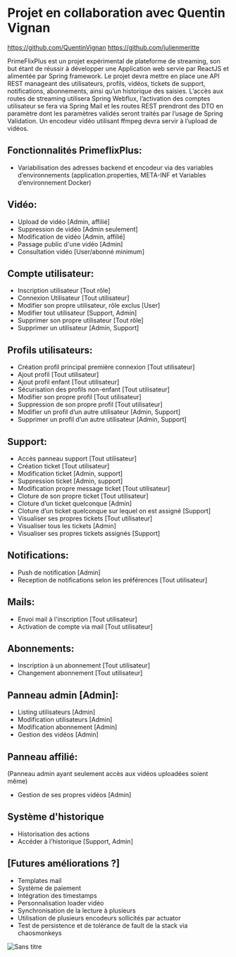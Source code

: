 # Projet en collaboration avec Quentin Vignan
https://github.com/QuentinVignan
https://github.com/julienmeritte

PrimeFlixPlus est un projet expérimental de plateforme de streaming, son but étant de
réussir à développer une Application web servie par ReactJS et alimentée par Spring
framework. Le projet devra mettre en place une API REST manageant des utilisateurs,
profils, vidéos, tickets de support, notifications, abonnements, ainsi qu’un historique des
saisies. L’accès aux routes de streaming utilisera Spring Webflux, l’activation des comptes
utilisateur se fera via Spring Mail et les routes REST prendront des DTO en paramètre dont
les paramètres validés seront traités par l’usage de Spring Validation. Un encodeur vidéo
utilisant ffmpeg devra servir à l’upload de vidéos.

## Fonctionnalités PrimeflixPlus:
- Variabilisation des adresses backend et encodeur via des variables d’environnements
(application.properties, META-INF et Variables d’environnement Docker)

## Vidéo:
- Upload de vidéo [Admin, affilié]
- Suppression de vidéo [Admin seulement]
- Modification de vidéo [Admin, affilié]
- Passage public d'une vidéo [Admin]
- Consultation vidéo [User/abonné minimum]

## Compte utilisateur:
- Inscription utilisateur [Tout rôle]
- Connexion Utilisateur [Tout utilisateur]
- Modifier son propre utilisateur, rôle exclus [User]
- Modifier tout utilisateur [Support, Admin]
- Supprimer son propre utilisateur [Tout rôle]
- Supprimer un utilisateur [Admin, Support]

## Profils utilisateurs:
- Création profil principal première connexion [Tout utilisateur]
- Ajout profil [Tout utilisateur]
- Ajout profil enfant [Tout utilisateur]
- Sécurisation des profils non-enfant [Tout utilisateur]
- Modifier son propre profil [Tout utilisateur]
- Suppression de son propre profil [Tout utilisateur]
- Modifier un profil d’un autre utilisateur [Admin, Support]
- Supprimer un profil d’un autre utilisateur [Admin, Support]

## Support:
- Accès panneau support [Tout utilisateur]
- Création ticket [Tout utilisateur]
- Modification ticket [Admin, support]
- Suppression ticket [Admin, support]
- Modification propre message ticket [Tout utilisateur]
- Cloture de son propre ticket [Tout utilisateur]
- Cloture d’un ticket quelconque [Admin]
- Cloture d’un ticket quelconque sur lequel on est assigné [Support]
- Visualiser ses propres tickets [Tout utilisateur]
- Visualiser tous les tickets [Admin]
- Visualiser ses propres tickets assignés [Support]

## Notifications:
- Push de notification [Admin]
- Reception de notifications selon les préférences [Tout utilisateur]

## Mails:
- Envoi mail à l'inscription [Tout utilisateur]
- Activation de compte via mail [Tout utilisateur]

## Abonnements:
- Inscription à un abonnement [Tout utilisateur]
- Changement abonnement [Tout utilisateur]

## Panneau admin [Admin]:
- Listing utilisateurs [Admin]
- Modification utilisateurs [Admin]
- Modification abonnement [Admin]
- Gestion des vidéos [Admin]

## Panneau affilié:
(Panneau admin ayant seulement accès aux vidéos uploadées soient même)
- Gestion de ses propres vidéos [Admin]

## Système d'historique
- Historisation des actions
- Accéder à l’historique [Support, Admin]

## [Futures améliorations ?]
- Templates mail
- Système de paiement
- Intégration des timestamps
- Personnalisation loader vidéo
- Synchronisation de la lecture à plusieurs
- Utilisation de plusieurs encodeurs sollicités par actuator
- Test de persistence et de tolérance de fault de la stack via chaosmonkeys

![Sans titre](https://github.com/user-attachments/assets/a67ee71c-7910-4ee5-96b2-c22f4ea6a5c3)
